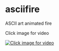 asciifire
=========

ASCII art animated fire

Click image for video

[![Click image for video](https://github.com/mhearse/asciifire/blob/master/screenshots/ascii_fire.png)](https://youtu.be/1gKk89nYicI)
